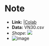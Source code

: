 # Note  

- **Link:** |[Colab](https://colab.research.google.com/drive/1Ie11wYXA50XGaGG002fuEkxl3_OL8lmm?usp=sharing)
- **Data:** VN30.csv
- _Shape_: ![](https://render.githubusercontent.com/render/math?math=44\times30)
- ![image](https://user-images.githubusercontent.com/72609761/158018704-e56211d7-7a2a-493b-800c-b70f59707711.png)

